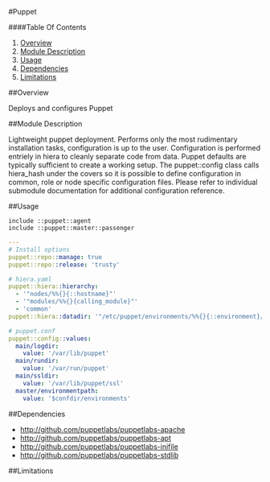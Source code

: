 #Puppet

####Table Of Contents

1. [Overview](#overview)
2. [Module Description](#module-description)
3. [Usage](#usage)
4. [Dependencies](#dependencies)
5. [Limitations](#limitations)

##Overview

Deploys and configures Puppet

##Module Description

Lightweight puppet deployment.  Performs only the most rudimentary installation
tasks, configuration is up to the user.  Configuration is performed entriely in
hiera to cleanly separate code from data.  Puppet defaults are typically
sufficient to create a working setup.  The puppet::config class calls
hiera_hash under the covers so it is possible to define configuration in
common, role or node specific configuration files.  Please refer to individual
submodule documentation for additional configuration reference.

##Usage

```puppet
include ::puppet::agent
include ::puppet::master::passenger
```

```yaml
---
# Install options
puppet::repo::manage: true
puppet::repo::release: 'trusty'

# hiera.yaml
puppet::hiera::hierarchy:
  - '"nodes/%%{}{::hostname}"'
  - '"modules/%%{}{calling_module}"'
  - 'common'
puppet::hiera::datadir: '"/etc/puppet/environments/%%{}{::environment}/hiera"'

# puppet.conf
puppet::config::values:
  main/logdir:
    value: '/var/lib/puppet'
  main/rundir:
    value: '/var/run/puppet'
  main/ssldir:
    value: '/var/lib/puppet/ssl'
  master/environmentpath:
    value: '$confdir/environments'
```

##Dependencies

- http://github.com/puppetlabs/puppetlabs-apache
- http://github.com/puppetlabs/puppetlabs-apt
- http://github.com/puppetlabs/puppetlabs-inifile
- http://github.com/puppetlabs/puppetlabs-stdlib

##Limitations

